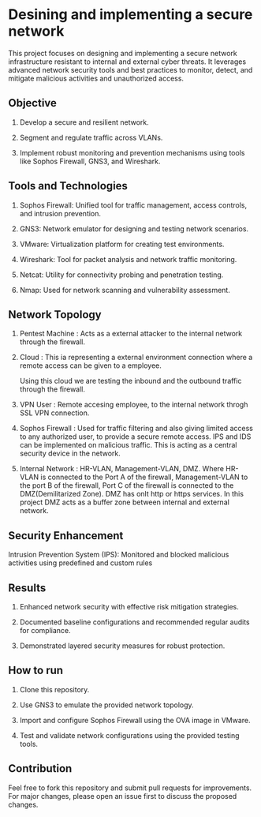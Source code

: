 
# Desining and implementing a secure network 

This project focuses on designing and implementing a secure network infrastructure resistant to internal and external cyber threats. It leverages advanced network security tools and best practices to monitor, detect, and mitigate malicious activities and unauthorized access.
## Objective

1. Develop a secure and resilient network.

2. Segment and regulate traffic across VLANs.

3. Implement robust monitoring and prevention mechanisms using tools like Sophos Firewall, GNS3, and Wireshark.

## Tools and Technologies

1. Sophos Firewall: Unified tool for traffic management, access controls, and intrusion prevention.

2. GNS3: Network emulator for designing and testing network scenarios.

3. VMware: Virtualization platform for creating test environments.

4. Wireshark: Tool for packet analysis and network traffic monitoring.

5. Netcat: Utility for connectivity probing and penetration testing.

6. Nmap: Used for network scanning and vulnerability assessment.

## Network Topology

1. Pentest Machine : Acts as a external attacker to the internal network through the firewall.

2. Cloud : This ia representing a external environment connection where a remote access can be given to a employee.

   Using this cloud we are testing the inbound and the outbound traffic through the firewall.

3. VPN User : Remote accesing employee, to the internal network throgh SSL VPN connection.

4. Sophos Firewall : Used for traffic filtering and also giving limited access to any authorized user, to provide a secure remote access. IPS and IDS can be implemented on malicious traffic. This is acting as a central security device in the network.

5. Internal Network : HR-VLAN, Management-VLAN, DMZ. Where HR-VLAN is connected to the Port A of the firewall, Management-VLAN to the port B of the firewall, Port C of the firewall is connected to the DMZ(Demilitarized Zone). DMZ has onlt http or https services. In this project DMZ acts as a buffer zone between internal and external network.
## Security Enhancement

Intrusion Prevention System (IPS): Monitored and blocked malicious activities using predefined and custom rules
## Results

1. Enhanced network security with effective risk mitigation strategies.

2. Documented baseline configurations and recommended regular audits for compliance.

3. Demonstrated layered security measures for robust protection.
## How to run

1. Clone this repository.

2. Use GNS3 to emulate the provided network topology.

3. Import and configure Sophos Firewall using the OVA image in VMware.

4. Test and validate network configurations using the provided testing tools.
## Contribution

Feel free to fork this repository and submit pull requests for improvements. For major changes, please open an issue first to discuss the proposed changes.
